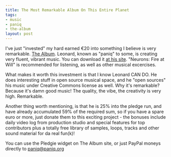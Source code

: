 ```yaml
--- 
title: The Most Remarkable Album On This Entire Planet
tags: 
- music
- paniq
- the-album
layout: post
---
```

I've just "invested" my hard earned €20 into something I believe is very
remarkable. [The Album](http://the-album.cc). Leonard, known as "paniq" to
some, is creating very fluent, vibrant music. You can download it [at his
site](http://www.paniq.cc/). "Neurons: Fire at Will" is recommended for
listening, as well as other musical excercises.

What makes it worth this investment is that I know Leonard CAN DO. He does
interesting stuff in open source musical space, and he "open sources" his
music under Creative Commons license as well. Why it's remarkable? Because
it's damn good music! The quality, the vibe, the creativity is very high.
Remarkable.

Another thing worth mentioning, is that he is 25% into the pledge run, and
have already accumulated 59% of the required sum, so if you have a spare euro
or more, just donate them to this exciting project - the bonuses include daily
video log from production studio and special features for top contributors
plus a totally free library of samples, loops, tracks and other sound material
for da real fun(k)!

You can use the Pledgie widget on The Album site, or just PayPal moneys
directly to paniq@paniq.org
